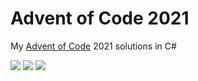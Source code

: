 # Advent of Code 2021

My [Advent of Code](https://adventofcode.com/2021) 2021 solutions in C#

![](https://img.shields.io/badge/day%20📅-9-blue) ![](https://img.shields.io/badge/stars%20⭐-16-yellow) ![](https://img.shields.io/badge/days%20completed-8-red)	
